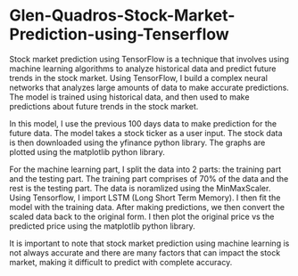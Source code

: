 # Glen-Quadros-Stock-Market-Prediction-using-Tenserflow

Stock market prediction using TensorFlow is a technique that involves using machine learning algorithms to analyze historical data and predict future trends in the stock market. Using TensorFlow, I build a complex neural networks that analyzes large amounts of data to make accurate predictions. The model is trained using historical data, and then used to make predictions about future trends in the stock market.

In this model, I use the previous 100 days data to make prediction for the future data. The model takes a stock ticker as a user input. The stock data is then downloaded using the yfinance python library. The graphs are plotted using the matplotlib python library. 

For the machine learning part, I split the data into 2 parts: the training part and the testing part. The training part comprises of 70% of the data and the rest is the testing part. The data is noramlized using the MinMaxScaler. Using Tensorflow, I import LSTM (Long Short Term Memory). I then fit the model with the training data. After making predictions, we then convert the scaled data back to the original form. I then plot the original price vs the predicted price using the matplotlib python library.

It is important to note that stock market prediction using machine learning is not always accurate and there are many factors that can impact the stock market, making it difficult to predict with complete accuracy. 
